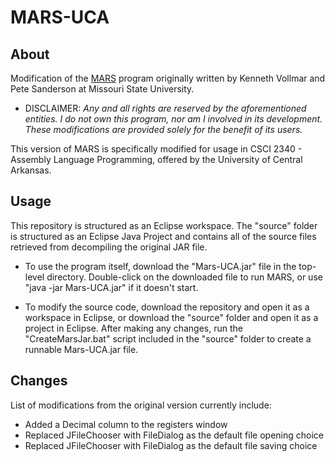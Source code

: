 # MARS-UCA

## About
Modification of the [MARS](https://courses.missouristate.edu/kenvollmar/mars/) program originally written by Kenneth Vollmar and Pete Sanderson at Missouri State University. 
 * DISCLAIMER: *Any and all rights are reserved by the aforementioned entities. I do not own this program, nor am I involved in its development. These modifications are provided solely for the benefit of its users.*

This version of MARS is specifically modified for usage in CSCI 2340 - Assembly Language Programming, offered by the University of Central Arkansas.

## Usage
This repository is structured as an Eclipse workspace. The "source" folder is structured as an Eclipse Java Project and contains all of the source files retrieved from decompiling the original JAR file.

* To use the program itself, download the "Mars-UCA.jar" file in the top-level directory. Double-click on the downloaded file to run MARS, or use "java -jar Mars-UCA.jar" if it doesn't start.

* To modify the source code, download the repository and open it as a workspace in Eclipse, or download the "source" folder and open it as a project in Eclipse. After making any changes, run the "CreateMarsJar.bat" script included in the "source" folder to create a runnable Mars-UCA.jar file.

## Changes
List of modifications from the original version currently include:
* Added a Decimal column to the registers window 
* Replaced JFileChooser with FileDialog as the default file opening choice
* Replaced JFileChooser with FileDialog as the default file saving choice
